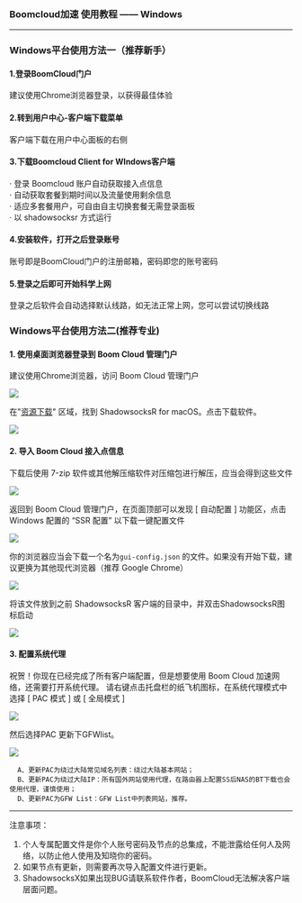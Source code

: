 ### Boomcloud加速 使用教程 —— Windows
- - -
### Windows平台使用方法一（推荐新手）
#### 1.登录BoomCloud门户
建议使用Chrome浏览器登录，以获得最佳体验
#### 2.转到用户中心-客户端下载菜单
客户端下载在用户中心面板的右侧
#### 3.下载Boomcloud Client for WIndows客户端
· 登录 Boomcloud 账户自动获取接入点信息  
· 自动获取套餐到期时间以及流量使用剩余信息  
· 适应多套餐用户，可自由自主切换套餐无需登录面板   
· 以 shadowsocksr 方式运行
#### 4.安装软件，打开之后登录账号
账号即是BoomCloud门户的注册邮箱，密码即您的账号密码
#### 5.登录之后即可开始科学上网
登录之后软件会自动选择默认线路，如无法正常上网，您可以尝试切换线路


### Windows平台使用方法二(推荐专业)
#### 1. 使用桌面浏览器登录到 Boom Cloud 管理门户
建议使用Chrome浏览器，访问 Boom Cloud 管理门户

![](/assets/win/0.png)

在"[资源下载](https://www.boomssr.com/downloads.php)" 区域，找到 ShadowsocksR for macOS。点击下载软件。

![](/assets/win/2.png)

#### 2. 导入 Boom Cloud 接入点信息
下载后使用 7-zip 软件或其他解压缩软件对压缩包进行解压，应当会得到这些文件

![](/assets/win/3.png)

返回到 Boom Cloud 管理门户，在页面顶部可以发现 [ 自动配置 ] 功能区，点击 Windows 配置的 “SSR 配置” 以下载一键配置文件  

![](/assets/win/5.png)

你的浏览器应当会下载一个名为`gui-config.json` 的文件。如果没有开始下载，建议更换为其他现代浏览器（推荐 Google Chrome） 

![](/assets/win/6.png)  

将该文件放到之前 ShadowsocksR 客户端的目录中，并双击ShadowsocksR图标启动

![](/assets/win/7.png)

#### 3. 配置系统代理
祝贺！你现在已经完成了所有客户端配置，但是想要使用 Boom Cloud 加速网络，还需要打开系统代理。
请右键点击托盘栏的纸飞机图标，在系统代理模式中选择 [ PAC 模式 ] 或 [ 全局模式 ]

![](/assets/win/10.png)

然后选择PAC 更新下GFWlist。

![](/assets/win/8.png)

```
  A、更新PAC为绕过大陆常见域名列表：绕过大陆基本网站；
  B、更新PAC为绕过大陆IP：所有国外网站使用代理，在路由器上配置SS后NAS的BT下载也会使用代理，谨慎使用；
  D、更新PAC为GFW List：GFW List中列表网站，推荐。
```
- - -
注意事项：  
1. 个人专属配置文件是你个人账号密码及节点的总集成，不能泄露给任何人及网络，以防止他人使用及知晓你的密码。  
2. 如果节点有更新，则需要再次导入配置文件进行更新。  
3. ShadowsocksX如果出现BUG请联系软件作者，BoomCloud无法解决客户端层面问题。
